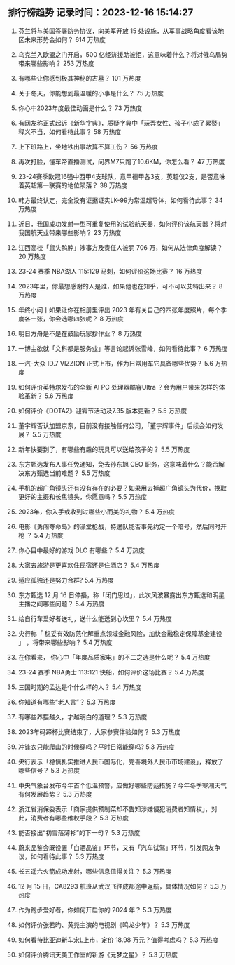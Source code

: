 
## 排行榜趋势 记录时间：2023-12-16 15:14:27
  
  1. 芬兰将与美国签署防务协议，向美军开放 15 处设施，从军事战略角度看该地区未来形势会如何？ 614 万热度
    
  2. 乌克兰入欧盟之门开启，500 亿经济援助被拒，这意味着什么？将对俄乌局势带来哪些影响？ 253 万热度
    
  3. 有哪些让你感到极其神秘的古墓？ 101 万热度
    
  4. 关于冬天，你能想到最温暖的小事是什么？ 75 万热度
    
  5. 你心中2023年度最佳动画是什么？ 73 万热度
    
  6. 有网友称正式起诉《新华字典》，质疑字典中「玩弄女性、孩子小成了累赘」释义不当，如何看待此事？ 58 万热度
    
  7. 上下班路上，坐地铁出事故算不算工伤？ 56 万热度
    
  8. 再次打脸，懂车帝直播测试，问界M7只跑了10.6KM，你怎么看？ 47 万热度
    
  9. 23-24赛季欧冠16强中西甲4支球队，意甲德甲各3支，英超仅2支，是否意味着英超第一联赛的地位陨落？ 38 万热度
    
  10. 韩方最终认定，完全没有证据证实LK-99为常温超导体，如何看待此事？ 34 万热度
    
  11. 近日，我国成功发射一型可重复使用的试验航天器，如何评价该航天器？将对我国航天业带来哪些影响？ 23 万热度
    
  12. 江西高校「鼠头鸭脖」涉事方及责任人被罚 706 万，如何从法律角度解读？ 20 万热度
    
  13. 23-24 赛季 NBA湖人 115:129 马刺，如何评价这场比赛？ 16 万热度
    
  14. 2023年里，你最想感谢的人是谁，如果他也在知乎，可不可以艾特出来？ 8 万热度
    
  15. 年终小问丨如果让你在相册里评出 2023 年有关自己的四张年度照片，每个季度各一张，你会选哪四张呢？ 8 万热度
    
  16. 明日方舟是不是在鼓励玩家抄作业？ 8 万热度
    
  17. 一博主欲就「文科都是服务业」等言论起诉张雪峰，如何看待此事？ 6 万热度
    
  18. 一汽-大众 ID.7 VIZZION 正式上市，作为日常用车它具备哪些优势？ 5.6 万热度
    
  19. 如何评价英特尔发布的全新 AI PC 处理器酷睿Ultra ？会为用户带来怎样的体验革新？ 5.6 万热度
    
  20. 如何评价《DOTA2》迎霜节活动及7.35 版本更新？ 5.5 万热度
    
  21. 董宇辉否认加盟京东，目前没有接触任何公司，「董宇辉事件」后续会如何发展？ 5.5 万热度
    
  22. 新年快要到了，有哪些有趣的玩具可以送给孩子的？ 5.5 万热度
    
  23. 东方甄选发布人事任免通知，免去孙东旭 CEO 职务，这意味着什么？能否解决东方甄选当前难题？ 5.5 万热度
    
  24. 手机的超广角镜头还有没有存在的必要？如果用去掉超广角镜头为代价，换取更好的主摄和长焦镜头，你愿意吗？ 5.5 万热度
    
  25. 2023年，你入手或收到过哪些小而美的礼物？ 5.4 万热度
    
  26. 电影《勇闯夺命岛》的澡堂枪战，特遣队能否事先约定一个暗号，然后同时开枪 ？ 5.4 万热度
    
  27. 你心目中最好的游戏 DLC 有哪些？ 5.4 万热度
    
  28. 大家去旅游是更喜欢住民宿还是住酒店？ 5.4 万热度
    
  29. 适应孤独还是努力合群? 5.4 万热度
    
  30. 东方甄选 12 月 16 日停播，称「闭门思过」，此次风波暴露出东方甄选和明星主播之间哪些问题？ 5.4 万热度
    
  31. 给自行车爱好者送礼，送什么能送到心坎里？ 5.4 万热度
    
  32. 央行称「  稳妥有效防范化解重点领域金融风险，加快金融稳定保障基金建设 」 ，将带来哪些影响？ 5.4 万热度
    
  33. 在你看来， 你心中「年度品质家电」的不二之选是什么呢？ 5.4 万热度
    
  34. 23-24 赛季 NBA勇士 113:121 快船，如何评价这场比赛？ 5.4 万热度
    
  35. 三国时期的孟达是个什么样的人？ 5.4 万热度
    
  36. 你知道有哪些“老人言”？ 5.3 万热度
    
  37. 有哪些养猫越久，才越明白的道理？ 5.3 万热度
    
  38. 2023年码蹄杯比赛结束了，大家参赛体验如何？ 5.3 万热度
    
  39. 冲锋衣只能爬山的时候穿吗？平时日常能穿吗? 5.3 万热度
    
  40. 央行表示「稳慎扎实推进人民币国际化，完善境外人民币市场建设」，释放了哪些信号？ 5.3 万热度
    
  41. 中央气象台发布今年首个低温预警，应做好哪些防范措施？今年冬季寒潮天气有何发展趋势？ 5.3 万热度
    
  42. 浙江省消保委表示「商家提供预制菜却不告知涉嫌侵犯消费者知情权」，对此，消费者有哪些维权手段？ 5.3 万热度
    
  43. 能否接出“初雪落薄衫”的下一句？ 5.3 万热度
    
  44. 蔚来品鉴会既设置「白酒品鉴」环节，又有「汽车试驾」环节，引发网友争议，如何看待此事？ 5.3 万热度
    
  45. 长五遥六火箭成功发射，哪些信息值得关注？ 5.3 万热度
    
  46. 12 月 15 日，CA8293 航班从武汉飞往成都途中返航，具体情况如何？ 5.3 万热度
    
  47. 作为跑步爱好者，你如何开启你的 2024 年？ 5.3 万热度
    
  48. 如何评价张若昀、黄尧主演的电视剧《鸣龙少年》？ 5.3 万热度
    
  49. 如何看待比亚迪新车宋L上市，定价 18.98 万元？值得考虑吗？ 5.3 万热度
    
  50. 如何评价腾讯天美工作室的新游《元梦之星》？ 5.3 万热度
    